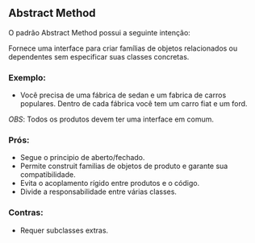 ## Abstract Method

O padrão Abstract Method possui a seguinte intenção:

Fornece uma interface para criar famílias de objetos relacionados ou dependentes sem especificar suas classes concretas.
	
### Exemplo:
 - Você precisa de uma fábrica de sedan e um fabrica de carros populares. Dentro de cada fábrica você tem um carro fiat e um ford.

*OBS*: Todos os produtos devem ter uma interface em comum. 

### Prós: 
 - Segue o principio de aberto/fechado.
 - Permite construit familias de objetos de produto e garante sua compatibilidade.
 - Evita o acoplamento rígido entre produtos e o código.
 - Divide a responsabilidade entre várias classes.

### Contras: 
 - Requer subclasses extras.